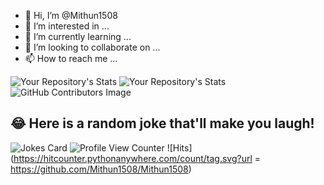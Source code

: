 - 👋 Hi, I’m @Mithun1508
- 👀 I’m interested in ...
- 🌱 I’m currently learning ...
- 💞️ I’m looking to collaborate on ...
- 📫 How to reach me ...

<!---
Mithun1508/Mithun1508 is a ✨ special ✨ repository because its `README.md` (this file) appears on your GitHub profile.
You can click the Preview link to take a look at your changes.
--->
![Your Repository's Stats](https://github-readme-stats.vercel.app/api?username=Mithun1508&show_icons=true)
![Your Repository's Stats](https://github-readme-stats.vercel.app/api/top-langs/?username=Mithun1508&theme=blue-green)
![GitHub Contributors Image](https://contrib.rocks/image?repo=Your_GitHub_Username/Mithun1508)
## 😂 Here is a random joke that'll make you laugh!
![Jokes Card](https://readme-jokes.vercel.app/api)
![Profile View Counter](https://komarev.com/ghpvc/?username=Mithun1508)
![Hits](https://hitcounter.pythonanywhere.com/count/tag.svg?url = https://github.com/Mithun1508/Mithun1508)

